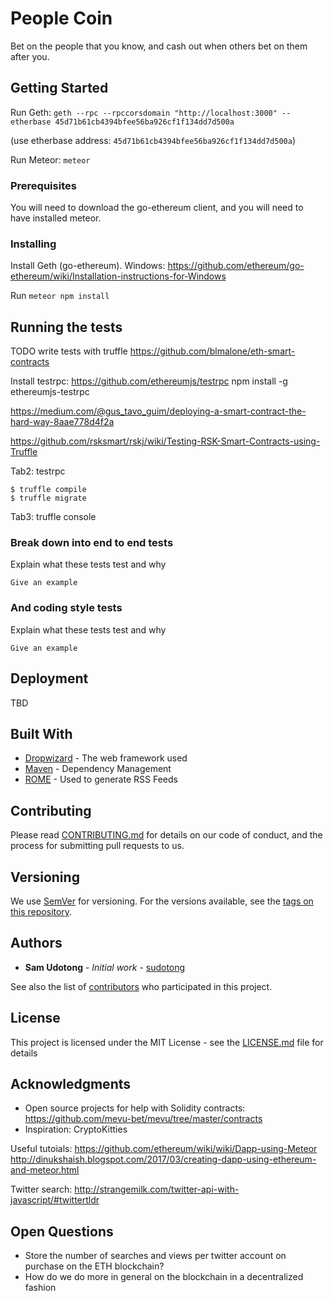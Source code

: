 # People Coin

Bet on the people that you know, and cash out when others bet on them after you.

## Getting Started

Run Geth:
```geth --rpc --rpccorsdomain "http://localhost:3000" --etherbase 45d71b61cb4394bfee56ba926cf1f134dd7d500a```

(use etherbase address: `45d71b61cb4394bfee56ba926cf1f134dd7d500a`)

Run Meteor:
```meteor```

### Prerequisites

You will need to download the go-ethereum client, and you will need to have installed meteor.


### Installing

Install Geth (go-ethereum).
Windows: https://github.com/ethereum/go-ethereum/wiki/Installation-instructions-for-Windows

Run `meteor npm install`

## Running the tests

TODO write tests with truffle https://github.com/blmalone/eth-smart-contracts

Install testrpc: https://github.com/ethereumjs/testrpc
npm install -g ethereumjs-testrpc


https://medium.com/@gus_tavo_guim/deploying-a-smart-contract-the-hard-way-8aae778d4f2a

https://github.com/rsksmart/rskj/wiki/Testing-RSK-Smart-Contracts-using-Truffle

Tab2: testrpc
```
$ truffle compile
$ truffle migrate
```
Tab3: truffle console


### Break down into end to end tests

Explain what these tests test and why

```
Give an example
```

### And coding style tests

Explain what these tests test and why

```
Give an example
```

## Deployment

TBD

## Built With

* [Dropwizard](http://www.dropwizard.io/1.0.2/docs/) - The web framework used
* [Maven](https://maven.apache.org/) - Dependency Management
* [ROME](https://rometools.github.io/rome/) - Used to generate RSS Feeds

## Contributing

Please read [CONTRIBUTING.md](https://gist.github.com/PurpleBooth/b24679402957c63ec426) for details on our code of conduct, and the process for submitting pull requests to us.

## Versioning

We use [SemVer](http://semver.org/) for versioning. For the versions available, see the [tags on this repository](https://github.com/sudotong/naze-coin/tags).

## Authors

* **Sam Udotong** - *Initial work* - [sudotong](https://github.com/sudotong)

See also the list of [contributors](https://github.com/sudotong/naze-coin/contributors) who participated in this project.

## License

This project is licensed under the MIT License - see the [LICENSE.md](LICENSE.md) file for details

## Acknowledgments

* Open source projects for help with Solidity contracts: https://github.com/mevu-bet/mevu/tree/master/contracts
* Inspiration: CryptoKitties

Useful tutoials:
https://github.com/ethereum/wiki/wiki/Dapp-using-Meteor
http://dinukshaish.blogspot.com/2017/03/creating-dapp-using-ethereum-and-meteor.html

Twitter search: http://strangemilk.com/twitter-api-with-javascript/#twittertldr

## Open Questions

* Store the number of searches and views per twitter account on purchase on the ETH blockchain?
* How do we do more in general on the blockchain in a decentralized fashion
